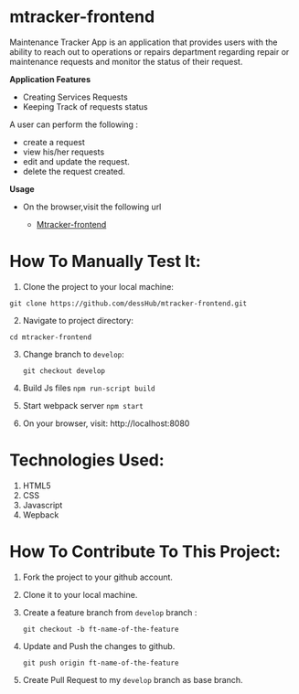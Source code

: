 # mtracker-frontend

Maintenance Tracker App is an application that provides users with the ability to reach out to operations or repairs department regarding repair or maintenance requests and monitor the status of their request.


**Application Features**

* Creating Services Requests
* Keeping Track of requests status 


A user can perform the following :

* create a request
* view his/her requests
* edit and update the request. 
* delete the request created.

**Usage**

* On the browser,visit the following url
    
     * [Mtracker-frontend](https://mtracker-frontend.herokuapp.com/)


# How To Manually Test It:

  1. Clone the project to your local machine:
  
   `git clone https://github.com/dessHub/mtracker-frontend.git`
   
  2. Navigate to project directory:
   
   `cd mtracker-frontend`
    
  3. Change branch to `develop`:
  
     `git checkout develop`
     
  4. Build Js files
     `npm run-script build`

  5. Start webpack server
     `npm start`

  6. On your browser, visit:
    http://localhost:8080
    
 # Technologies Used:
  1. HTML5
  2. CSS
  3. Javascript
  4. Wepback
  
 # How To Contribute To This Project:
 
  1. Fork the project to your github account.
  2. Clone it to your local machine.
  3. Create a feature branch from `develop` branch :
  
     `git checkout -b ft-name-of-the-feature`
     
  4. Update and Push the changes to github.
   
     `git push origin ft-name-of-the-feature`
    
  5. Create Pull Request to my `develop` branch as base branch.
  
  

